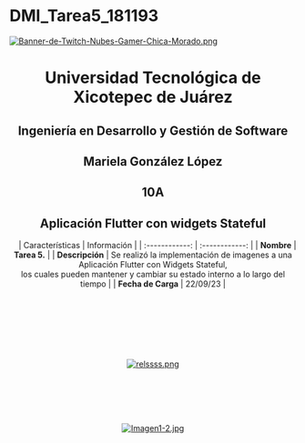 # DMI_Tarea5_181193

[![Banner-de-Twitch-Nubes-Gamer-Chica-Morado.png](https://i.postimg.cc/15q3LFXF/Banner-de-Twitch-Nubes-Gamer-Chica-Morado.png)](https://postimg.cc/MvzwBvyZ)

<div align="center">
  
# Universidad Tecnológica de Xicotepec de Juárez


## Ingeniería en Desarrollo y Gestión de Software
## Mariela González López
## 10A
## Aplicación Flutter con widgets Stateful

&nbsp;
&nbsp;
|  Características |  Información |
| :------------: | :------------: |
| **Nombre**  |  **Tarea 5.**  |
| **Descripción**  | Se realizó la implementación de imagenes a una Aplicación Flutter con Widgets Stateful, <br> los cuales pueden mantener y cambiar su estado interno a lo largo del tiempo   |
|  **Fecha de Carga** | 22/09/23  |

&nbsp;
&nbsp;

&nbsp;
&nbsp;

<br>
<br>

[![relssss.png](https://i.postimg.cc/z3ZqVcM0/relssss.png)](https://postimg.cc/30Bsqn3v)

<br>
<br>
<br>
<br>

[![Imagen1-2.jpg](https://i.postimg.cc/x1swjyVj/Imagen1-2.jpg)](https://postimg.cc/0zwWcSNh)
